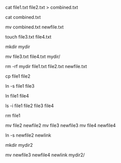 cat file1.txt file2.txt > combined.txt

cat combined.txt

mv combined.txt newfile.txt

touch file3.txt file4.txt

mkdir mydir

mv file3.txt file4.txt mydir/

rm -rf mydir file1.txt file2.txt newfile.txt

cp file1 file2

ln -s file1 file3

ln file1 file4

ls -i file1 file2 file3 file4

rm file1

mv file2 newfile2
mv file3 newfile3
mv file4 newfile4

ln -s newfile2 newlink

mkdir mydir2

mv newfile3 newfile4 newlink mydir2/
